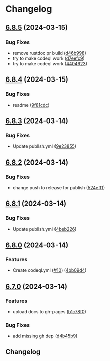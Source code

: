 # Changelog

## [6.8.5](https://github.com/sevki/kernel/compare/v6.8.4...v6.8.5) (2024-03-15)


### Bug Fixes

* remove rustdoc pr build ([d46b998](https://github.com/sevki/kernel/commit/d46b998c08f4ca5e7af307cc15d19f19036a25dc))
* try to make codeql work ([d7eefc9](https://github.com/sevki/kernel/commit/d7eefc9dcba5bb46eb8f96e4ebf45538d71d9ad2))
* try to make codeql work ([4404623](https://github.com/sevki/kernel/commit/440462334c7357a086c15ebea4c26e5398b9721a))

## [6.8.4](https://github.com/sevki/kernel/compare/v6.8.3...v6.8.4) (2024-03-15)


### Bug Fixes

* readme ([9f81cdc](https://github.com/sevki/kernel/commit/9f81cdcd312fc54886a10e6a4faf8a8ea13ec542))

## [6.8.3](https://github.com/sevki/kernel/compare/v6.8.2...v6.8.3) (2024-03-14)


### Bug Fixes

* Update publlsh.yml ([9e23855](https://github.com/sevki/kernel/commit/9e23855af5229595f0bb45d907805c50f85cdc15))

## [6.8.2](https://github.com/sevki/kernel/compare/v6.8.1...v6.8.2) (2024-03-14)


### Bug Fixes

* change push to release for publish ([524eff1](https://github.com/sevki/kernel/commit/524eff169d2a0bd0a5c0f8151f6e32728ec0862b))

## [6.8.1](https://github.com/sevki/kernel/compare/v6.8.0...v6.8.1) (2024-03-14)


### Bug Fixes

* Update publlsh.yml ([4beb226](https://github.com/sevki/kernel/commit/4beb226da15586e1a21e1bd720b80d192110b370))

## [6.8.0](https://github.com/sevki/kernel/compare/v6.7.0...v6.8.0) (2024-03-14)


### Features

* Create codeql.yml ([#10](https://github.com/sevki/kernel/issues/10)) ([4bb09d4](https://github.com/sevki/kernel/commit/4bb09d4610296d0e8366addecfa7700fe39a5538))

## [6.7.0](https://github.com/sevki/kernel/compare/v6.6.22...v6.7.0) (2024-03-14)


### Features

* upload docs to gh-pages ([b1c78f0](https://github.com/sevki/kernel/commit/b1c78f018c7812e890794cb0e3efc7498668f1c0))


### Bug Fixes

* add missing gh dep ([d4b45b9](https://github.com/sevki/kernel/commit/d4b45b94269b609f2fda49b011c19c43d95b5faf))

## Changelog
